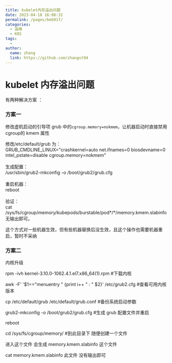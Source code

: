 ```yaml
---
title: kubelet内存溢出问题
date: 2023-04-18 16:08:32
permalink: /pages/beb91f/
categories:
  - 运维
  - K8S
tags:
  - 
author: 
  name: zhang
  link: https://github.com/zhangst94
---
```

# kubelet 内存溢出问题

有两种解决方案 ：

### 方案一

修改虚机启动的引导项 grub 中的`cgroup.memory=nokmem`，让机器启动时直接禁用 cgroup的 kmem 属性

修改/etc/default/grub 为：  
GRUB_CMDLINE_LINUX="crashkernel=auto net.ifnames=0 biosdevname=0 intel_pstate=disable cgroup.memory=nokmem"  
​  
生成配置：  
/usr/sbin/grub2-mkconfig -o /boot/grub2/grub.cfg  
​  
重启机器：  
reboot   
​  
验证：  
cat /sys/fs/cgroup/memory/kubepods/burstable/pod*/*/memory.kmem.slabinfo 无输出即可。

  

这个方式对一些机器生效，但有些机器替换后没生效，且这个操作也需要机器重启，暂时不采纳

### 方案二

内核升级

rpm -ivh kernel-3.10.0-1062.4.1.el7.x86_64(1).rpm #下载内核

awk -F' '$1=="menuentry " {print i++ " : " $2}' /etc/grub2.cfg #查看可用内核版本

cp /etc/default/grub /etc/default/grub.conf #备份系统启动参数

grub2-mkconfig -o /boot/grub2/grub.cfg #生成 grub 配置文件并重启

reboot

cd /sys/fs/cgroup/memory/ #到此目录下 随便创建一个文件

进入这个文件 会生成 memory.kmem.slabinfo 这个文件

cat memory.kmem.slabinfo 此文件 没有输出即可
